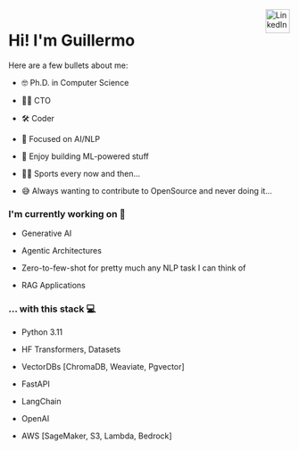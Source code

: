<a href="https://www.linkedin.com/in/ginfante" target="_blank" rel="nofollow">  
<img align="right" alt="LinkedIn" height="43px" src="https://cdn.worldvectorlogo.com/logos/linkedin-icon-2.svg" /></a>

# Hi! I'm Guillermo 

Here are a few bullets about me:

- 🤓 Ph.D. in Computer Science
  
- 👨‍💼 CTO

- 🛠️ Coder
  
- 🧠 Focused on AI/NLP
  
- 🚀 Enjoy building ML-powered stuff
  
- 🚴‍♂️ Sports every now and then...

- 😅 Always wanting to contribute to OpenSource and never doing it...

### I'm currently working on 🤖 

- Generative AI

- Agentic Architectures
  
- Zero-to-few-shot for pretty much any NLP task I can think of 
  
- RAG Applications

### ... with this stack 💻

- Python 3.11
  
- HF Transformers, Datasets
  
- VectorDBs [ChromaDB, Weaviate, Pgvector]

- FastAPI
  
- LangChain
  
- OpenAI
  
- AWS [SageMaker, S3, Lambda, Bedrock]
